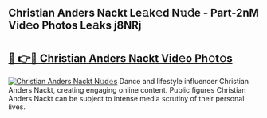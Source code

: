 ## Christian Anders Nackt Le𝚊k𝚎d N𝚞𝚍e - Part-2nM Vid𝚎o Photos Le𝚊ks j8NRj

# <h2><a href="http://fb51ire.evod.top/?m=Christian+Anders+Nackt">🔗 👉🔴 Christian Anders Nackt Vid𝚎o Ph𝚘t𝚘s</a></h2>

[![Christian Anders Nackt N𝚞d𝚎s](https://i.imgur.com/8V9OHl7.gif)](http://fb51ire.evod.top/?m=Christian+Anders+Nackt)
Dance and lifestyle influencer Christian Anders Nackt, creating engaging online content. Public figures Christian Anders Nackt can be subject to intense media scrutiny of their personal lives. 
